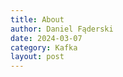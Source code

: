 ```yaml
---
title: About
author: Daniel Fąderski
date: 2024-03-07
category: Kafka
layout: post
---
```



